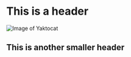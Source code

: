 # This is a header
![Image of Yaktocat](https://octodex.github.com/images/yaktocat.png)
## This is another smaller header
